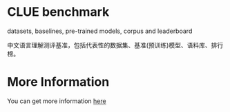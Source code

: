 # CLUE benchmark
datasets, baselines, pre-trained models, corpus and leaderboard

中文语言理解测评基准，包括代表性的数据集、基准(预训练)模型、语料库、排行榜。

# More Information
You can get more information [here](https://github.com/CLUEbenchmark/CLUE)

